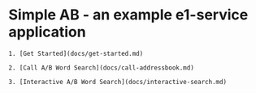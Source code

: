 # Simple AB - an example e1-service application

    1. [Get Started](docs/get-started.md)

    2. [Call A/B Word Search](docs/call-addressbook.md)

    3. [Interactive A/B Word Search](docs/interactive-search.md)

